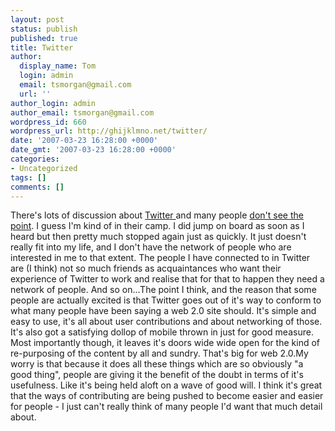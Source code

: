 ```yaml
---
layout: post
status: publish
published: true
title: Twitter
author:
  display_name: Tom
  login: admin
  email: tsmorgan@gmail.com
  url: ''
author_login: admin
author_email: tsmorgan@gmail.com
wordpress_id: 660
wordpress_url: http://ghijklmno.net/twitter/
date: '2007-03-23 16:28:00 +0000'
date_gmt: '2007-03-23 16:28:00 +0000'
categories:
- Uncategorized
tags: []
comments: []
---
```

<!-- more -->

<p>There's lots of discussion about <a href="http://twitter.com/">Twitter </a>and many people <a href="http://www.tawnygrammar.org/notes/2313/activate-interlock">don't see the point</a>. I guess I'm kind of in their camp. I did jump on board as soon as I heard but then pretty much stopped again just as quickly. It just doesn't really fit into my life, and I don't have the network of people who are interested in me to that extent. The people I have connected to in Twitter are (I think) not so much friends as acquaintances who want their experience of Twitter to work and realise that for that to happen they need a network of people. And so on...The point I think, and the reason that some people are actually excited is that Twitter goes out of it's way to conform to what many people have been saying a web 2.0 site should. It's simple and easy to use, it's all about user contributions and about networking of those. It's also got a satisfying dollop of mobile thrown in just for good measure. Most importantly though, it leaves it's doors wide wide open for the kind of re-purposing of the content by all and sundry. That's big for web 2.0.My worry is that because it does all these things which are so obviously "a good thing", people are giving it the benefit of the doubt in terms of it's usefulness. Like it's being held aloft on a wave of good will. I think it's great that the ways of contributing are being pushed to become easier and easier for people - I just can't really think of many people I'd want that much detail about.</p>

